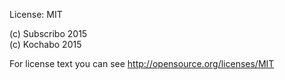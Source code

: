 License: MIT

(c) Subscribo 2015  
(c) Kochabo 2015  

For license text you can see http://opensource.org/licenses/MIT
